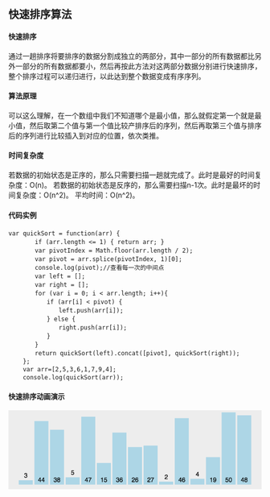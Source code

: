 


## 快速排序算法
#### 快速排序
通过一趟排序将要排序的数据分割成独立的两部分，其中一部分的所有数据都比另外一部分的所有数据都要小，然后再按此方法对这两部分数据分别进行快速排序，整个排序过程可以递归进行，以此达到整个数据变成有序序列。
#### 算法原理
可以这么理解，在一个数组中我们不知道哪个是最小值，那么就假定第一个就是最小值，然后取第二个值与第一个值比较产排序后的序列，然后再取第三个值与排序后的序列进行比较插入到对应的位置，依次类推。
#### 时间复杂度
若数据的初始状态是正序的，那么只需要扫描一趟就完成了。此时是最好的时间复杂度：O(n)。
若数据的初始状态是反序的，那么需要扫描n-1次。此时是最坏的时间复杂度：O(n^2)。
平均时间：O(n^2)。
#### 代码实例
```
var quickSort = function(arr) {
    　　if (arr.length <= 1) { return arr; }
    　　var pivotIndex = Math.floor(arr.length / 2);
    　　var pivot = arr.splice(pivotIndex, 1)[0];
    　　console.log(pivot);//查看每一次的中间点
    　　var left = [];
    　　var right = [];
    　　for (var i = 0; i < arr.length; i++){
    　　　　if (arr[i] < pivot) {
    　　　　　　left.push(arr[i]);
    　　　　} else {
    　　　　　　right.push(arr[i]);
    　　　　}
    　　}
    　　return quickSort(left).concat([pivot], quickSort(right));
    };
    var arr=[2,5,3,6,1,7,9,4];
    console.log(quickSort(arr));
```
#### 快速排序动画演示
![](/images/px/ks.gif)

